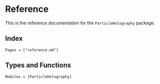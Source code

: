 # Reference

This is the reference documentation for the `ParticleHolography` package.

## Index

```@index
Pages = ["reference.md"]
```

## Types and Functions

```@autodocs
Modules = [ParticleHolography]
```